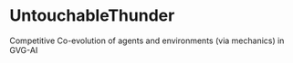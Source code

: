 # UntouchableThunder
Competitive Co-evolution of agents and environments (via mechanics) in GVG-AI 
